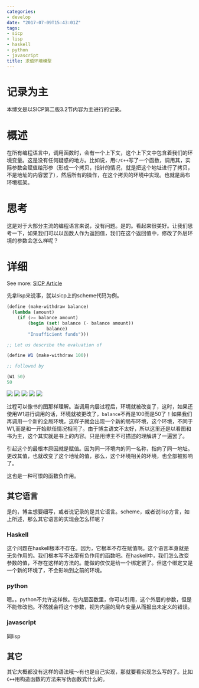 ```yaml
---
categories:
- develop
date: "2017-07-09T15:43:01Z"
tags:
- sicp
- lisp
- haskell
- python
- javascript
title: 求值环境模型
---
```

# 记录为主
本博文是以SICP第二版3.2节内容为主进行的记录。
<!--more-->

# 概述
在所有编程语言中，调用函数时，会有一个上下文，这个上下文中包含着我们的环境变量。这是没有任何疑惑的地方。比如说，用`C/C++`写了一个函数，调用其，实际参数会赋值给形参（形成一个拷贝，指针的情况，就是把这个地址进行了拷贝，不是地址的内容罢了），然后所有的操作，在这个拷贝的环境中实现。也就是局布环境框架。

# 思考
这是对于大部分主流的编程语言来说，没有问题。是的。看起来很美好。让我们思考一下，如果我们可以以函数人作为返回值，我们在这个返回值中，修改了外层环境的参数会怎么样呢？

# 详细
See more: [SICP Article](https://mitpress.mit.edu/sicp/full-text/book/book-Z-H-21.html#%_sec_3.2.3)

先拿lisp来说事，就以sicp上的scheme代码为例。

```scheme
(define (make-withdraw balance)
  (lambda (amount)
    (if (>= balance amount)
        (begin (set! balance (- balance amount))
               balance)
        "Insufficient funds")))

;; Let us describe the evaluation of

(define W1 (make-withdraw 100))

;; followed by

(W1 50)
50
```

![](https://mitpress.mit.edu/sicp/full-text/book/ch3-Z-G-7.gif)
![](https://mitpress.mit.edu/sicp/full-text/book/ch3-Z-G-8.gif)
![](https://mitpress.mit.edu/sicp/full-text/book/ch3-Z-G-9.gif)
![](https://mitpress.mit.edu/sicp/full-text/book/ch3-Z-G-10.gif)
![](https://mitpress.mit.edu/sicp/full-text/book/ch3-Z-G-11.gif)

过程可以像书的图那样理解。当调用内层过程后，环境就被改变了，这时，如果还使用W1进行调用的话，环境就被更改了，`balance`不再是100而是50了！如果我们再调用一个新的全局环境，这样子就会出现一个新的局布环境，这个环境，不同于W1,而是和一开始默任情况相同了。由于博主语文不太好，所以这里还是以看图和书为主，这个其实就是书上的内容。只是用博主不可描述的理解讲了一遍罢了。

引起这个的最根本原因就是赋值。因为同一环境内的同一名称，指向了同一地址。更改其值，也就改变了这个地址的值，那么，这个环境相关的环境，也全部被影响了。

这也是一种可恨的函数负作用。

## 其它语言
是的，博主想要细写，或者说记录的是其它语言。scheme，或者说lisp方言，如上所述，那么其它语言的实现会怎么样呢？

### Haskell
这个问题在haskell根本不存在。因为，它根本不存在赋值啊。这个语言本身就是无负作用的。我们根本写不出带有负作用的函数吧。在haskell中，我们怎么改变参数的值，不存在这样的方法的。能做的仅仅是给一个绑定罢了。但这个绑定又是一个新的环境了，不会影响到之前的环境。

### python
嗯。。python不允许这样做。在内层函数里，你可以引用，这个外层的参数，但是不能修改他。不然就会将这个参数，视为内层的局布变量从而报出未定义的错误。

### javascript
同lisp

## 其它
其它大概都没有这样的语法哦〜有也是自己实现，那就要看实现怎么写的了。比如`C++`用构造函数的方法来写伪函数式什么的。



